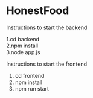 # HonestFood

Instructions to start the backend

1.cd backend <br>
2.npm install <br>
3.node app.js
 
Instructions to start the frontend

 1. cd frontend
 2. npm install
 3. npm run start


